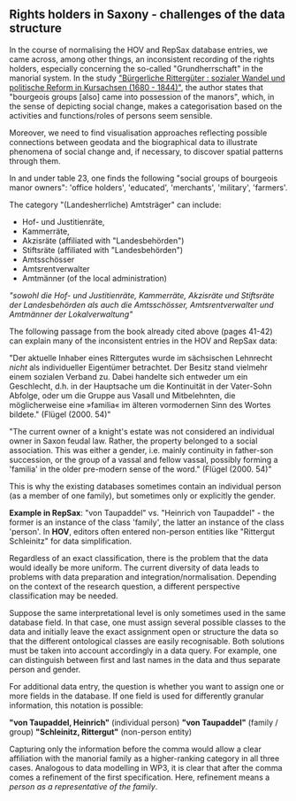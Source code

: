 ## Rights holders in Saxony - challenges of the data structure

In the course of normalising the HOV and RepSax database entries, we came across, among other things, an inconsistent recording of the rights holders, especially concerning the so-called "Grundherrschaft" in the manorial system. In the study ["Bürgerliche Rittergüter : sozialer Wandel und politische Reform in Kursachsen (1680 - 1844)"](https://digi20.digitale-sammlungen.de/de/fs1/object/display/bsb00056061_00147.html), the author states that "bourgeois groups [also] came into possession of the manors", which, in the sense of depicting social change, makes a categorisation based on the activities and functions/roles of persons seem sensible.

Moreover, we need to find visualisation approaches reflecting possible connections between geodata and the biographical data to illustrate phenomena of social change and, if necessary, to discover spatial patterns through them.

In and under table 23, one finds the following "social groups of bourgeois manor owners": 'office holders', 'educated', 'merchants', 'military', 'farmers'.

The category "(Landesherrliche) Amtsträger" can include:
- Hof- und Justitienräte,
- Kammerräte,
- Akzisräte (affiliated with "Landesbehörden")
- Stiftsräte (affiliated with "Landesbehörden")
- Amtsschösser
- Amtsrentverwalter
- Amtmänner (of the local administration)

*"sowohl die Hof- und Justitienräte, Kammerräte, Akzisräte und Stiftsräte der Landesbehörden als auch die Amtsschösser, 
Amtsrentverwalter und Amtmänner der Lokalverwaltung"*

The following passage from the book already cited above (pages 41-42) can explain many of the inconsistent entries in the HOV and RepSax data:

"Der aktuelle Inhaber eines Rittergutes wurde im sächsischen Lehnrecht *nicht* als individueller Eigentümer betrachtet. 
Der Besitz stand vielmehr einem sozialen Verband zu. Dabei handelte sich entweder um ein Geschlecht, d.h. in der Hauptsache um die Kontinuität in der Vater-Sohn Abfolge,
oder um die Gruppe aus Vasall und Mitbelehnten, die möglicherweise eine »familia« im älteren vormodernen Sinn des Wortes bildete." (Flügel (2000. 54)"

"The current owner of a knight's estate was not considered an individual owner in Saxon feudal law. Rather, the property belonged to a social association. This was either a gender, i.e. mainly continuity in father-son succession, or the group of a vassal and fellow vassal, possibly forming a 'familia' in the older pre-modern sense of the word." (Flügel (2000. 54)"

This is why the existing databases sometimes contain an individual person (as a member of one family), but sometimes only or explicitly the gender.

**Example in RepSax**: "von Taupaddel" vs. "Heinrich von Taupaddel" - the former is an instance of the class 'family', the latter an instance of the class 'person'.
In **HOV**, editors often entered non-person entities like "Rittergut Schleinitz" for data simplification.

Regardless of an exact classification, there is the problem that the data would ideally be more uniform. The current diversity of data leads to problems with data preparation and integration/normalisation. Depending on the context of the research question, a different perspective classification may be needed.

Suppose the same interpretational level is only sometimes used in the same database field. In that case, one must assign several possible classes to the data and initially leave the exact assignment open or structure the data so that the different ontological classes are easily recognisable. Both solutions must be taken into account accordingly in a data query. For example, one can distinguish between first and last names in the data and thus separate person and gender.

For additional data entry, the question is whether you want to assign one or more fields in the database. If one field is used for differently granular information, this notation is possible:

**"von Taupaddel, Heinrich"** (individual person)
**"von Taupaddel"** (family / group)
**"Schleinitz, Rittergut"** (non-person entity)

Capturing only the information before the comma would allow a clear affiliation with the manorial family as a higher-ranking category in all three cases. Analogous to data modelling in WP3, it is clear that after the comma comes a refinement of the first specification. Here, refinement means a *person as a representative of the family*.
